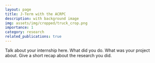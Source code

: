 ```yaml
---
layout: page
title: J-Term with the ACRPC
description: with background image
img: assets/img/cropped/truck_crop.png
importance: 1
category: research
related_publications: true
---
```


Talk about your internship here. What did you do. What was your project about. Give a short recap about the research you did. 

